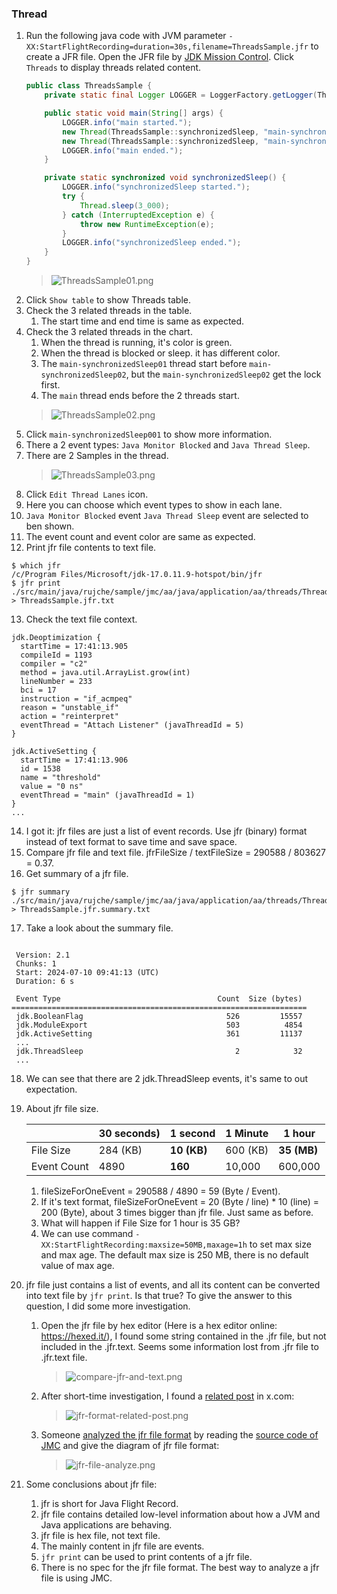 ### Thread

1. Run the following java code with JVM parameter `-XX:StartFlightRecording=duration=30s,filename=ThreadsSample.jfr` to 
   create a JFR file. Open the JFR file by [JDK Mission Control](https://www.oracle.com/java/technologies/jdk-mission-control.html). 
   Click `Threads` to display threads related content.
    ```java
    public class ThreadsSample {
        private static final Logger LOGGER = LoggerFactory.getLogger(ThreadsSample.class);
    
        public static void main(String[] args) {
            LOGGER.info("main started.");
            new Thread(ThreadsSample::synchronizedSleep, "main-synchronizedSleep01").start();
            new Thread(ThreadsSample::synchronizedSleep, "main-synchronizedSleep02").start();
            LOGGER.info("main ended.");
        }
    
        private static synchronized void synchronizedSleep() {
            LOGGER.info("synchronizedSleep started.");
            try {
                Thread.sleep(3_000);
            } catch (InterruptedException e) {
                throw new RuntimeException(e);
            }
            LOGGER.info("synchronizedSleep ended.");
        }
    }
    ```
   > ![ThreadsSample01.png](./ThreadsSample01.png)
2. Click `Show table` to show Threads table.
3. Check the 3 related threads in the table.
   1. The start time and end time is same as expected.
4. Check the 3 related threads in the chart.
   1. When the thread is running, it's color is green.
   2. When the thread is blocked or sleep. it has different color.
   3. The `main-synchronizedSleep01` thread start before `main-synchronizedSleep02`, 
      but the `main-synchronizedSleep02` get the lock first.
   4. The `main` thread ends before the 2 threads start.
   > ![ThreadsSample02.png](./ThreadsSample02.png)
5. Click `main-synchronizedSleep001` to show more information.
6. There a 2 event types: `Java Monitor Blocked` and `Java Thread Sleep`.
7. There are 2 Samples in the thread.
   > ![ThreadsSample03.png](./ThreadsSample03.png)
8. Click `Edit Thread Lanes` icon.
9. Here you can choose which event types to show in each lane.
10. `Java Monitor Blocked` event `Java Thread Sleep` event are selected to ben shown.
11. The event count and event color are same as expected.
12. Print jfr file contents to text file.
   ```shell
   $ which jfr
   /c/Program Files/Microsoft/jdk-17.0.11.9-hotspot/bin/jfr
   $ jfr print ./src/main/java/rujche/sample/jmc/aa/java/application/aa/threads/ThreadsSample.jfr > ThreadsSample.jfr.txt
   ```
13. Check the text file context.
   ```text
   jdk.Deoptimization {
     startTime = 17:41:13.905
     compileId = 1193
     compiler = "c2"
     method = java.util.ArrayList.grow(int)
     lineNumber = 233
     bci = 17
     instruction = "if_acmpeq"
     reason = "unstable_if"
     action = "reinterpret"
     eventThread = "Attach Listener" (javaThreadId = 5)
   }
   
   jdk.ActiveSetting {
     startTime = 17:41:13.906
     id = 1538
     name = "threshold"
     value = "0 ns"
     eventThread = "main" (javaThreadId = 1)
   }
   ...
   ```
14. I got it: jfr files are just a list of event records. Use jfr (binary) format instead of text format to save 
    time and save space.
15. Compare jfr file and text file. jfrFileSize / textFileSize = 290588 / 803627 = 0.37.
16. Get summary of a jfr file.
   ```shell
   $ jfr summary ./src/main/java/rujche/sample/jmc/aa/java/application/aa/threads/ThreadsSample.jfr > ThreadsSample.jfr.summary.txt
   ```
17. Take a look about the summary file.
   ```text
   
    Version: 2.1
    Chunks: 1
    Start: 2024-07-10 09:41:13 (UTC)
    Duration: 6 s
   
    Event Type                                   Count  Size (bytes) 
   ==================================================================
    jdk.BooleanFlag                                526         15557
    jdk.ModuleExport                               503          4854
    jdk.ActiveSetting                              361         11137
    ...
    jdk.ThreadSleep                                  2            32
    ...
   ```
18. We can see that there are 2 jdk.ThreadSleep events, it's same to out expectation.
19. About jfr file size. 

    |             | 30 seconds) | 1 second    | 1 Minute | 1 hour      |
    |-------------|-------------|-------------|----------|-------------|
    | File Size   | 284 (KB)    | **10 (KB)** | 600 (KB) | **35 (MB)** |
    | Event Count | 4890        | **160**     | 10,000   | 600,000     |
    1. fileSizeForOneEvent = 290588 / 4890 = 59 (Byte / Event). 
    2. If it's text format, fileSizeForOneEvent = 20 (Byte / line) * 10 (line) = 200 (Byte), about 3 times bigger than 
       jfr file. Just same as before.
    3. What will happen if File Size for 1 hour is 35 GB?
    4. We can use command `-XX:StartFlightRecording:maxsize=50MB,maxage=1h` to set max size and max age. The default 
       max size is 250 MB, there is no default value of max age.
20. jfr file just contains a list of events, and all its content can be converted into text file by `jfr print`. Is that 
    true? To give the answer to this question, I did some more investigation. 
    1. Open the jfr file by hex editor (Here is a hex editor online: https://hexed.it/), I found some string contained 
       in the .jfr file, but not included in the .jfr.text. Seems some information lost from .jfr file to .jfr.text file.
       > ![compare-jfr-and-text.png](./compare-jfr-and-text.png)
    2. After short-time investigation, I found a [related post](https://x.com/ErikGahlin/status/1495338682651402242) in x.com:
       > ![jfr-format-related-post.png](./jfr-format-related-post.png)
    3. Someone [analyzed the jfr file format](http://www.beet.asia/2023/10/24/JavaFlightRecorderFileFormat/) by reading 
       the [source code of JMC](https://github.com/openjdk/jmc/tree/0d8b09d602f306f65f577ccda8ef2abe120cf738/core/org.openjdk.jmc.flightrecorder.writer) 
       and give the diagram of jfr file format:
       > ![jfr-file-analyze.png](./jfr-file-analyze.png)
21. Some conclusions about jfr file:
    1. jfr is short for Java Flight Record.
    2. jfr file contains detailed low-level information about how a JVM and Java applications are behaving.
    3. jfr file is hex file, not text file.
    4. The mainly content in jfr file are events.
    5. `jfr print` can be used to print contents of a jfr file.
    6. There is no spec for the jfr file format. The best way to analyze a jfr file is using JMC.
